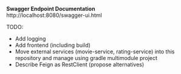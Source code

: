 
**Swagger Endpoint Documentation**  
http://localhost:8080/swagger-ui.html

TODO: 
- Add logging
- Add frontend (including build)
- Move external services (movie-service, rating-service) into this repository and manage using gradle multimodule project
- Describe Feign as RestClient (propose alternatives)
